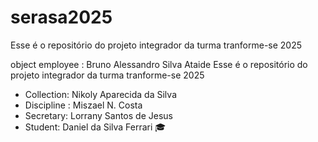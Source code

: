 # serasa2025
Esse é o repositório do projeto integrador da turma tranforme-se 2025 


object employee : Bruno Alessandro Silva Ataide 
Esse é o repositório do projeto integrador da turma tranforme-se 2025


- Collection: Nikoly Aparecida da Silva
- Discipline : Miszael N. Costa
 - Secretary: Lorrany Santos de Jesus 
- Student: Daniel da Silva Ferrari 🎓


